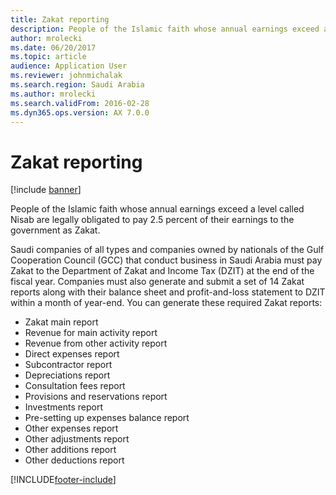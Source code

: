 ```yaml
---
title: Zakat reporting
description: People of the Islamic faith whose annual earnings exceed a level called Nisab are legally obligated to pay 2.5 percent of their earnings to the government as Zakat.
author: mrolecki
ms.date: 06/20/2017
ms.topic: article
audience: Application User
ms.reviewer: johnmichalak
ms.search.region: Saudi Arabia
ms.author: mrolecki
ms.search.validFrom: 2016-02-28
ms.dyn365.ops.version: AX 7.0.0
---
```


# Zakat reporting

[!include [banner](../../includes/banner.md)]

People of the Islamic faith whose annual earnings exceed a level called Nisab are legally obligated to pay 2.5 percent of their earnings to the government as Zakat.

Saudi companies of all types and companies owned by nationals of the Gulf Cooperation Council (GCC) that conduct business in Saudi Arabia must pay Zakat to the Department of Zakat and Income Tax (DZIT) at the end of the fiscal year. Companies must also generate and submit a set of 14 Zakat reports along with their balance sheet and profit-and-loss statement to DZIT within a month of year-end. You can generate these required Zakat reports:
-   Zakat main report
-   Revenue for main activity report
-   Revenue from other activity report
-   Direct expenses report
-   Subcontractor report
-   Depreciations report
-   Consultation fees report
-   Provisions and reservations report
-   Investments report
-   Pre-setting up expenses balance report
-   Other expenses report
-   Other adjustments report
-   Other additions report
-   Other deductions report







[!INCLUDE[footer-include](../../../includes/footer-banner.md)]
